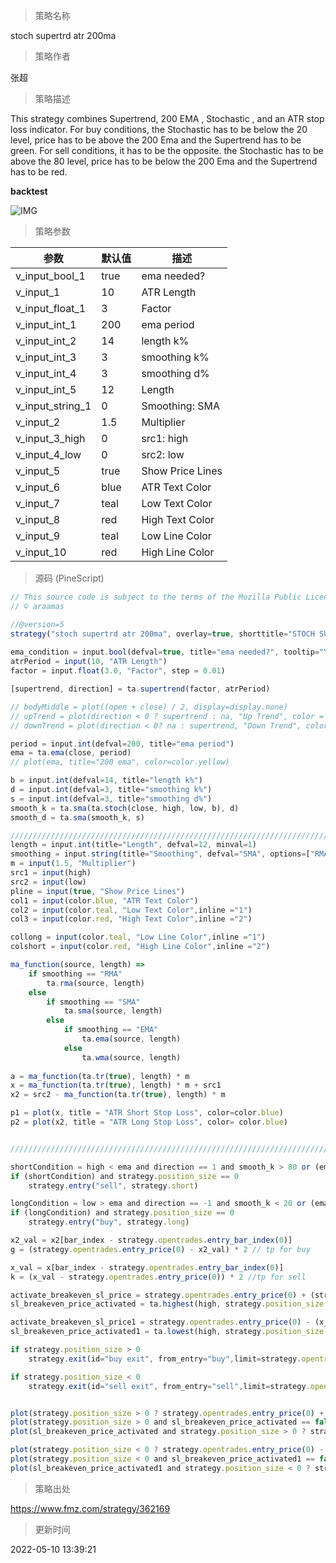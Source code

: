 
> 策略名称

stoch supertrd atr 200ma

> 策略作者

张超

> 策略描述

This strategy combines Supertrend, 200 EMA , Stochastic , and an ATR stop loss indicator. For buy conditions, the Stochastic has to be below the 20 level, price has to be above the 200 Ema and the Supertrend has to be green. For sell conditions, it has to be the opposite. the Stochastic has to be above the 80 level, price has to be below the 200 Ema and the Supertrend has to be red.

**backtest**

 ![IMG](https://www.fmz.com/upload/asset/15ffad236de4dff553d.png) 

> 策略参数



|参数|默认值|描述|
|----|----|----|
|v_input_bool_1|true|ema needed?|
|v_input_1|10|ATR Length|
|v_input_float_1|3|Factor|
|v_input_int_1|200|ema period|
|v_input_int_2|14|length k%|
|v_input_int_3|3|smoothing k%|
|v_input_int_4|3|smoothing d%|
|v_input_int_5|12|Length|
|v_input_string_1|0|Smoothing: SMA|RMA|EMA|WMA|
|v_input_2|1.5|Multiplier|
|v_input_3_high|0|src1: high|close|low|open|hl2|hlc3|hlcc4|ohlc4|
|v_input_4_low|0|src2: low|high|close|open|hl2|hlc3|hlcc4|ohlc4|
|v_input_5|true|Show Price Lines|
|v_input_6|blue|ATR Text Color|
|v_input_7|teal|Low Text Color|
|v_input_8|red|High Text Color|
|v_input_9|teal|Low Line Color|
|v_input_10|red|High Line Color|


> 源码 (PineScript)

``` javascript
// This source code is subject to the terms of the Mozilla Public License 2.0 at https://mozilla.org/MPL/2.0/
// © araamas

//@version=5
strategy("stoch supertrd atr 200ma", overlay=true, shorttitle="STOCH SUPTR ATR MA", process_orders_on_close=true, max_bars_back=5000)
 
ema_condition = input.bool(defval=true, title="ema needed?", tooltip="You can choose whether to include the Ema in the buy and sell conditions")    
atrPeriod = input(10, "ATR Length")
factor = input.float(3.0, "Factor", step = 0.01)

[supertrend, direction] = ta.supertrend(factor, atrPeriod)

// bodyMiddle = plot((open + close) / 2, display=display.none)
// upTrend = plot(direction < 0 ? supertrend : na, "Up Trend", color = color.green, style=plot.style_linebr)
// downTrend = plot(direction < 0? na : supertrend, "Down Trend", color = color.red, style=plot.style_linebr)

period = input.int(defval=200, title="ema period")
ema = ta.ema(close, period)
// plot(ema, title="200 ema", color=color.yellow)

b = input.int(defval=14, title="length k%")
d = input.int(defval=3, title="smoothing k%")
s = input.int(defval=3, title="smoothing d%")
smooth_k = ta.sma(ta.stoch(close, high, low, b), d)
smooth_d = ta.sma(smooth_k, s)

////////////////////////////////////////////////////////////////////////////////
length = input.int(title="Length", defval=12, minval=1)
smoothing = input.string(title="Smoothing", defval="SMA", options=["RMA", "SMA", "EMA", "WMA"])
m = input(1.5, "Multiplier")
src1 = input(high)
src2 = input(low)
pline = input(true, "Show Price Lines")
col1 = input(color.blue, "ATR Text Color")
col2 = input(color.teal, "Low Text Color",inline ="1")
col3 = input(color.red, "High Text Color",inline ="2")

collong = input(color.teal, "Low Line Color",inline ="1")
colshort = input(color.red, "High Line Color",inline ="2")

ma_function(source, length) =>
	if smoothing == "RMA"
		ta.rma(source, length)
	else
		if smoothing == "SMA"
			ta.sma(source, length)
		else
			if smoothing == "EMA"
				ta.ema(source, length)
			else
				ta.wma(source, length)
				
a = ma_function(ta.tr(true), length) * m
x = ma_function(ta.tr(true), length) * m + src1
x2 = src2 - ma_function(ta.tr(true), length) * m

p1 = plot(x, title = "ATR Short Stop Loss", color=color.blue)
p2 = plot(x2, title = "ATR Long Stop Loss", color= color.blue)


///////////////////////////////////////////////////////////////////////////////////////////////

shortCondition = high < ema and direction == 1 and smooth_k > 80 or (ema_condition == false and direction == 1 and smooth_k > 80)
if (shortCondition) and strategy.position_size == 0
    strategy.entry("sell", strategy.short)

longCondition = low > ema and direction == -1 and smooth_k < 20 or (ema_condition == false and direction == -1 and smooth_k < 20)
if (longCondition) and strategy.position_size == 0
    strategy.entry("buy", strategy.long)

x2_val = x2[bar_index - strategy.opentrades.entry_bar_index(0)]
g = (strategy.opentrades.entry_price(0) - x2_val) * 2 // tp for buy

x_val = x[bar_index - strategy.opentrades.entry_bar_index(0)]
k = (x_val - strategy.opentrades.entry_price(0)) * 2 //tp for sell

activate_breakeven_sl_price = strategy.opentrades.entry_price(0) + (strategy.opentrades.entry_price(0) - x2_val) //price to activate sl for buy
sl_breakeven_price_activated = ta.highest(high, strategy.position_size == 0 ? nz(strategy.opentrades.entry_bar_index(0), 1):bar_index - strategy.opentrades.entry_bar_index(0)) > activate_breakeven_sl_price ? true:false //checks if 1:1 ratio has been reached

activate_breakeven_sl_price1 = strategy.opentrades.entry_price(0) - (x_val - strategy.opentrades.entry_price(0)) //price to activate sl for buy
sl_breakeven_price_activated1 = ta.lowest(high, strategy.position_size == 0 ? nz(strategy.opentrades.entry_bar_index(0), 1):bar_index - strategy.opentrades.entry_bar_index(0)) < activate_breakeven_sl_price1 ? true:false //checks if 1:1 ratio has been reached

if strategy.position_size > 0
    strategy.exit(id="buy exit", from_entry="buy",limit=strategy.opentrades.entry_price(0) + g, stop=sl_breakeven_price_activated ? strategy.opentrades.entry_price(0):x2_val) 

if strategy.position_size < 0
    strategy.exit(id="sell exit", from_entry="sell",limit=strategy.opentrades.entry_price(0) - k, stop=sl_breakeven_price_activated1 ? strategy.opentrades.entry_price(0):x_val) 


plot(strategy.position_size > 0 ? strategy.opentrades.entry_price(0) + g:na, color=color.green, style=plot.style_linebr, title="takeprofit line") //to plot tp line for buy
plot(strategy.position_size > 0 and sl_breakeven_price_activated == false ? x2_val:na, color=color.red, style=plot.style_linebr, title="stoploss line") //to plot sl line for buy
plot(sl_breakeven_price_activated and strategy.position_size > 0 ? strategy.opentrades.entry_price(0):na, color=color.maroon, style=plot.style_linebr, linewidth=2, title="stoploss line breakeven") //to plot breakeven sl for buy

plot(strategy.position_size < 0 ? strategy.opentrades.entry_price(0) - k:na, color=color.green, style=plot.style_linebr, title="takeprofit line") //to plot tp line for sell
plot(strategy.position_size < 0 and sl_breakeven_price_activated1 == false ? x_val:na, color=color.red, style=plot.style_linebr, title="stoploss line") //to plot sl line for sell
plot(sl_breakeven_price_activated1 and strategy.position_size < 0 ? strategy.opentrades.entry_price(0):na, color=color.maroon, style=plot.style_linebr, linewidth=2, title="stoploss line breakeven") //to plot breakeven sl for sell

```

> 策略出处

https://www.fmz.com/strategy/362169

> 更新时间

2022-05-10 13:39:21
